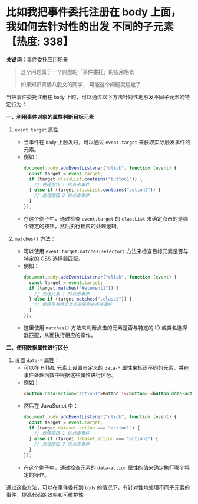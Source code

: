 # 比如我把事件委托注册在 body 上面， 我如何去针对性的出发 不同的子元素【热度: 338】

**关键词**：事件委托应用场景

> 这个问题属于一个典型的「事件委托」的应用场景
>
> 如果知识背诵八股文的同学， 可能这个问题就尴尬了

当把事件委托注册在 `body` 上时，可以通过以下方法针对性地触发不同子元素的特定行为：

**一、利用事件对象的属性判断目标元素**

1. `event.target` 属性：

   - 当事件在 `body` 上触发时，可以通过 `event.target` 来获取实际触发事件的元素。
   - 例如：
     ```javascript
     document.body.addEventListener("click", function (event) {
       const target = event.target;
       if (target.classList.contains("button1")) {
         // 处理按钮 1 的点击事件
       } else if (target.classList.contains("button2")) {
         // 处理按钮 2 的点击事件
       }
     });
     ```
   - 在这个例子中，通过检查 `event.target` 的 `classList` 来确定点击的是哪个特定的按钮，然后执行相应的处理逻辑。

2. `matches()` 方法：
   - 可以使用 `event.target.matches(selector)` 方法来检查目标元素是否与特定的 CSS 选择器匹配。
   - 例如：
     ```javascript
     document.body.addEventListener("click", function (event) {
       const target = event.target;
       if (target.matches("#element1")) {
         // 处理元素 1 的点击事件
       } else if (target.matches(".class2")) {
         // 处理具有特定类名的元素的点击事件
       }
     });
     ```
   - 这里使用 `matches()` 方法来判断点击的元素是否与特定的 ID 或类名选择器匹配，从而执行相应的操作。

**二、使用数据属性进行区分**

1. 设置 `data-*` 属性：
   - 可以在 HTML 元素上设置自定义的 `data-*` 属性来标识不同的元素，并在事件处理函数中根据这些属性进行区分。
   - 例如：
     ```html
     <button data-action="action1">Button 1</button> <button data-action="action2">Button 2</button>
     ```
   - 然后在 JavaScript 中：
     ```javascript
     document.body.addEventListener("click", function (event) {
       const target = event.target;
       if (target.dataset.action === "action1") {
         // 处理按钮 1 的点击事件
       } else if (target.dataset.action === "action2") {
         // 处理按钮 2 的点击事件
       }
     });
     ```
   - 在这个例子中，通过检查元素的 `data-action` 属性的值来确定执行哪个特定的操作。

通过这些方法，可以在事件委托到 `body` 的情况下，有针对性地处理不同子元素的事件，提高代码的效率和可维护性。